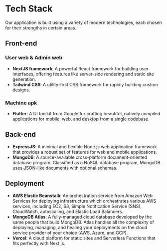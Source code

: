 # Tech Stack

Our application is built using a variety of modern technologies, each chosen for their strengths in certain areas.

## Front-end

### User web & Admin web

- **NextJS framework**: A powerful React framework for building user interfaces, offering features like server-side rendering and static site generation.
- **Tailwind CSS**: A utility-first CSS framework for rapidly building custom designs.

### Machine apk

- **Flutter**: A UI toolkit from Google for crafting beautiful, natively compiled applications for mobile, web, and desktop from a single codebase.

## Back-end

- **ExpressJS**: A minimal and flexible Node.js web application framework that provides a robust set of features for web and mobile applications.
- **MongoDB**: A source-available cross-platform document-oriented database program. Classified as a NoSQL database program, MongoDB uses JSON-like documents with optional schemas.

## Deployment

- **AWS Elastic Beanstalk**: An orchestration service from Amazon Web Services for deploying infrastructure which orchestrates various AWS services, including EC2, S3, Simple Notification Service (SNS), CloudWatch, autoscaling, and Elastic Load Balancers.
- **MongoDB Atlas**: A fully-managed cloud database developed by the same people that build MongoDB. Atlas handles all the complexity of deploying, managing, and healing your deployments on the cloud service provider of your choice (AWS, Azure, and GCP).
- **Vercel**: A cloud platform for static sites and Serverless Functions that fits perfectly with Next.js.

